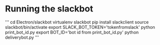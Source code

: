 # Running the slackbot
'''
cd Electron/slackbot
virtualenv slackbot
pip install slackclient
source slackbot/bin/activate
export SLACK_BOT_TOKEN='tokenfromslack'
python print_bot_id.py
export BOT_ID='bot id from print_bot_id.py'
python deliverybot.py
'''
